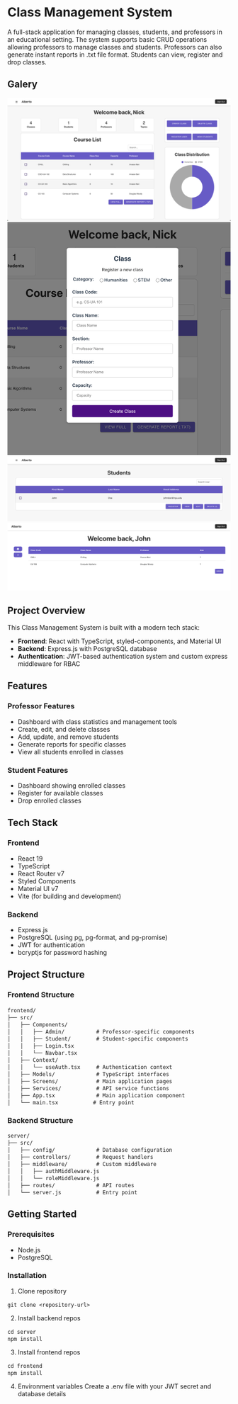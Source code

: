 # Class Management System

A full-stack application for managing classes, students, and professors in an educational setting. The system supports basic CRUD operations allowing professors to manage classes and students. Professors can also generate instant reports in .txt file format. Students can view, register and drop classes. 

## Galery
![Admin Homepage](./public/AdminDashboard.png)
![Student Registration](./public/ClassRegister.png)
![Student Control](./public/StudentList.png)
![Student Dashboard](./public/StudentDashboard.png)

## Project Overview

This Class Management System is built with a modern tech stack:
- **Frontend**: React with TypeScript, styled-components, and Material UI
- **Backend**: Express.js with PostgreSQL database
- **Authentication**: JWT-based authentication system and custom express middleware for RBAC

## Features

### Professor Features
- Dashboard with class statistics and management tools
- Create, edit, and delete classes
- Add, update, and remove students
- Generate reports for specific classes
- View all students enrolled in classes

### Student Features
- Dashboard showing enrolled classes
- Register for available classes
- Drop enrolled classes

## Tech Stack

### Frontend
- React 19
- TypeScript
- React Router v7
- Styled Components
- Material UI v7
- Vite (for building and development)

### Backend
- Express.js
- PostgreSQL (using pg, pg-format, and pg-promise)
- JWT for authentication
- bcryptjs for password hashing

## Project Structure

### Frontend Structure
```
frontend/
├── src/
│   ├── Components/
│   │   ├── Admin/          # Professor-specific components
│   │   ├── Student/        # Student-specific components
│   │   ├── Login.tsx
│   │   └── Navbar.tsx
│   ├── Context/
│   │   └── useAuth.tsx     # Authentication context
│   ├── Models/             # TypeScript interfaces
│   ├── Screens/            # Main application pages
│   ├── Services/           # API service functions
│   ├── App.tsx             # Main application component
│   └── main.tsx           # Entry point
```

### Backend Structure
```
server/
├── src/
│   ├── config/             # Database configuration
│   ├── controllers/        # Request handlers
│   ├── middleware/         # Custom middleware
│   │   ├── authMiddleware.js
│   │   └── roleMiddleware.js
│   ├── routes/             # API routes
│   └── server.js           # Entry point
```

## Getting Started 

### Prerequisites
* Node.js
* PostgreSQL

### Installation
1. Clone repository
```
git clone <repository-url>
```
2. Install backend repos
```
cd server
npm install
```
3. Install frontend repos
```
cd frontend
npm install
```
4. Environment variables
Create a .env file with your JWT secret and database details

